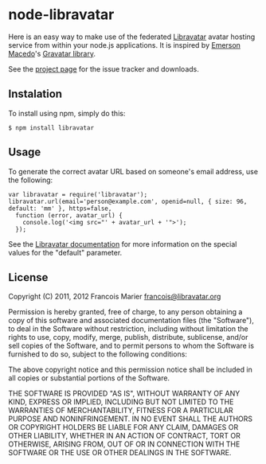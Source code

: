 # node-libravatar

Here is an easy way to make use of the federated [Libravatar](http://www.libravatar.org)
avatar hosting service from within your node.js applications. It is inspired by
[Emerson Macedo](http://codificando.com/)'s [Gravatar library](https://github.com/emerleite/node-gravatar).

See the [project page](https://github.com/fmarier/node-libravatar) for the issue tracker and downloads.

## Instalation

To install using npm, simply do this:

    $ npm install libravatar

## Usage

To generate the correct avatar URL based on someone's email address, use the
following:

    var libravatar = require('libravatar');
    libravatar.url(email='person@example.com', openid=null, { size: 96, default: 'mm' }, https=false,
      function (error, avatar_url) {
        console.log('<img src="' + avatar_url + '">');
      });

See the [Libravatar documentation](http://wiki.libravatar.org/api) for more
information on the special values for the "default" parameter.

## License

Copyright (C) 2011, 2012 Francois Marier <francois@libravatar.org>

Permission is hereby granted, free of charge, to any person obtaining a copy
of this software and associated documentation files (the "Software"), to
deal in the Software without restriction, including without limitation the
rights to use, copy, modify, merge, publish, distribute, sublicense, and/or
sell copies of the Software, and to permit persons to whom the Software is
furnished to do so, subject to the following conditions:

The above copyright notice and this permission notice shall be included in
all copies or substantial portions of the Software.

THE SOFTWARE IS PROVIDED "AS IS", WITHOUT WARRANTY OF ANY KIND, EXPRESS OR
IMPLIED, INCLUDING BUT NOT LIMITED TO THE WARRANTIES OF MERCHANTABILITY,
FITNESS FOR A PARTICULAR PURPOSE AND NONINFRINGEMENT. IN NO EVENT SHALL THE
AUTHORS OR COPYRIGHT HOLDERS BE LIABLE FOR ANY CLAIM, DAMAGES OR OTHER
LIABILITY, WHETHER IN AN ACTION OF CONTRACT, TORT OR OTHERWISE, ARISING
FROM, OUT OF OR IN CONNECTION WITH THE SOFTWARE OR THE USE OR OTHER DEALINGS
IN THE SOFTWARE.
